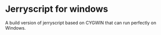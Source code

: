 # Jerryscript for windows
A build version of jerryscript based on CYGWIN that can run perfectly on Windows.

